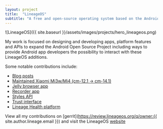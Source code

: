 ```yaml
---
layout: project
title:  "LineageOS"
subtitle: "A free and open-source operating system based on the Android mobile platform."
---
```


![LineageOS]({{ site.baseurl }}/assets/images/projects/hero_lineageos.png)

My work is focused on designing and developing apps, platform features and APIs
to expand the Android Open Source Project including ways to provide Android app
developers the possibility to interact with these LineageOS additions.

Some notable contributions include:

- [Blog posts](https://lineageos.org/blog)
- [Maintained Xiaomi Mi3w/Mi4 (cm-12.1 -> cm-14.1)](https://wiki.lineageos.org/devices/cancro)
- [Jelly browser app](https://github.com/LineageOS/android_packages_apps_Jelly)
- [Recorder app](https://github.com/LineageOS/android_packages_apps_Recorder)
- [Styles API](https://wiki.lineageos.org/sdk/api/styles)
- [Trust interface](https://lineageos.org/Trust-me)
- [Lineage Health platform](https://github.com/HealthStore)

View all my contributions on
[gerrit](https://review.lineageos.org/q/owner:{{ site.author.lineage.email }})
and visit the LineageOS [website](https://lineageos.org)
